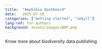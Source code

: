 ```yaml
---
title:  "Amphibia Dashboard"
date:   2025-07-10
categories: ["Getting started", "Jekyll"]
lang-ref: for authors
background: assets/images/BDP.png
---
```

Know more about biodiversity data publishing
